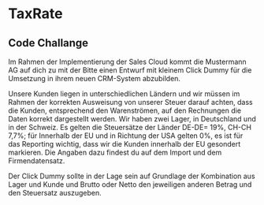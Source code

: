 # TaxRate

## Code Challange

Im Rahmen der Implementierung der Sales Cloud kommt die Mustermann AG auf dich zu mit der 
Bitte einen Entwurf mit kleinem Click Dummy für die Umsetzung in ihrem neuen CRM-System 
abzubilden.

Unsere Kunden liegen in unterschiedlichen Ländern und wir müssen im Rahmen der korrekten 
Ausweisung von unserer Steuer darauf achten, dass die Kunden, entsprechend den 
Warenströmen, auf den Rechnungen die Daten korrekt dargestellt werden.
Wir haben zwei Lager, in Deutschland und in der Schweiz.
Es gelten die Steuersätze der Länder DE-DE= 19%, CH-CH 7,7%; für Innerhalb der EU und in 
Richtung der USA gelten 0%, es ist für das Reporting wichtig, dass wir die Kunden innerhalb 
der EU gesondert markieren.
Die Angaben dazu findest du auf dem Import und dem Firmendatensatz.

Der Click Dummy sollte in der Lage sein auf Grundlage der Kombination aus Lager und Kunde und 
Brutto oder Netto den jeweiligen anderen Betrag und den Steuersatz auszugeben. 
